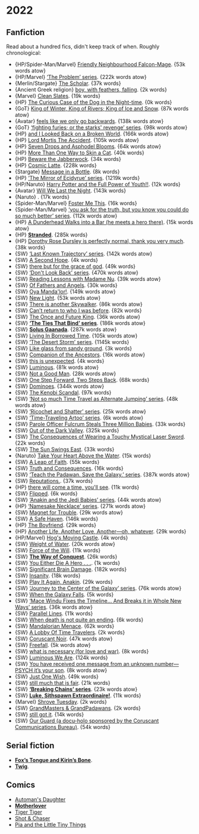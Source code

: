 # 2022

## Fanfiction

Read about a hundred fics, didn't keep track of when. Roughly chronological:

 - {HP/Spider-Man/Marvel} [Friendly Neighbourhood Falcon-Mage](https://archiveofourown.org/works/16365134). {53k words atow}
 - {HP/Marvel} [‘The Problem’ series](https://archiveofourown.org/series/741255). {222k words atow}
 - {Merlin/Stargate} [The Scholar](https://archiveofourown.org/works/903673). {37k words}
 - {Ancient Greek religion} [boy, with feathers, falling](https://archiveofourown.org/works/18439442). {2k words}
 - {Marvel} [Clean Slates](https://archiveofourown.org/works/35808487). {19k words}
 - {HP} [The Curious Case of the Dog in the Night-time](https://archiveofourown.org/works/31704665). {0k words}
 - {GoT} [King of Winter, King of Rivers; King of Ice and Snow](https://archiveofourown.org/works/17458784). {87k words atow}
 - {Avatar} [feels like we only go backwards](https://archiveofourown.org/works/25268089). {138k words atow}
 - {GoT} [‘fighting furies; or the starks' revenge’ series](https://archiveofourown.org/series/912291). {98k words atow}
 - {HP} [and I Looked Back on a Broken World](https://archiveofourown.org/works/24339502). {166k words atow}
 - {HP} [Lord Mortis The Accident](https://archiveofourown.org/works/17943788). {105k words atow}
 - {HP} [Seven Drops and Asphodel Blooms](https://archiveofourown.org/works/29879460). {64k words atow}
 - {HP} [More Than One Way to Skin a Cat](https://archiveofourown.org/works/20383987). {40k words}
 - {HP} [Beware the Jabberwock](https://archiveofourown.org/works/30524463). {34k words}
 - {HP} [Cosmic Latte](https://archiveofourown.org/works/15311298). {228k words}
 - {Stargate} [Message in a Bottle](https://archiveofourown.org/works/36057529). {8k words}
 - {HP} [‘The Mirror of Ecidyrue’ series](https://archiveofourown.org/series/1765369). {1219k words}
 - {HP/Naruto} [Harry Potter and the Full Power of Youth!!](https://archiveofourown.org/works/16844686). {12k words}
 - {Avatar} [Will We Last the Night](https://archiveofourown.org/works/27547486). {143k words}
 - {Naruto} [](https://archiveofourown.org/works/34762738). {17k words}
 - {Spider-Man/Marvel} [Foster Me This](https://archiveofourown.org/works/31465829). {16k words}
 - {Spider-Man/Marvel} [‘you ask for the truth, but you know you could do so much better’ series](https://archiveofourown.org/series/2641480). {112k words atow}
 - {HP} [A Dunderhead Walks into a Bar (he meets a hero there)](https://archiveofourown.org/works/35781832). {15k words atow}
 - {HP} **[Stranded](https://archiveofourown.org/works/28531083)**. {285k words}
 - {HP} [Dorothy Rose Dursley is perfectly normal, thank you very much](https://archiveofourown.org/works/39604257). {38k words}
 - {SW} [‘Last Known Trajectory’ series](https://archiveofourown.org/series/1649764). {142k words atow}
 - {SW} [A Second Hope](https://archiveofourown.org/works/27741082). {4k words}
 - {SW} [there but for the grace of god](https://archiveofourown.org/works/27187270). {49k words}
 - {SW} [‘Don't Look Back’ series](https://archiveofourown.org/series/1771663). {470k words atow}
 - {SW} [Reading Lessons with Madame Nu](https://archiveofourown.org/works/33400552). {39k words atow}
 - {SW} [Of Fathers and Angels](https://archiveofourown.org/works/23346073). {30k words}
 - {SW} [Oya Manda'lor!](https://archiveofourown.org/works/29297484). {149k words atow}
 - {SW} [New Light](https://archiveofourown.org/works/24105244). {53k words atow}
 - {SW} [There is another Skywalker](https://archiveofourown.org/works/30374124). {86k words atow}
 - {SW} [Can't return to who I was before](https://archiveofourown.org/works/33432256). {82k words}
 - {SW} [The Once and Future King](https://archiveofourown.org/works/30174504). {36k words atow}
 - {SW} **[‘The Ties That Bind’ series](https://archiveofourown.org/series/1608202)**. {186k words atow}
 - {SW} **[Solus Gaanada](https://archiveofourown.org/works/30399270)**. {287k words atow}
 - {SW} [Living In Borrowed Time](https://archiveofourown.org/works/24043273). {105k words atow}
 - {SW} [‘The Desert Storm’ series](https://archiveofourown.org/series/1311746). {1145k words}
 - {SW} [Like glass from sandy ground](https://archiveofourown.org/works/36282427). {3k words}
 - {SW} [Companion of the Ancestors](https://archiveofourown.org/works/28931355). {16k words atow}
 - {SW} [this is unexpected](https://archiveofourown.org/works/5860717). {4k words}
 - {SW} [Luminous](https://archiveofourown.org/works/14893214). {81k words atow}
 - {SW} [Not a Good Man](https://archiveofourown.org/works/24277138). {28k words atow}
 - {SW} [One Step Forward, Two Steps Back](https://archiveofourown.org/works/32388385). {68k words}
 - {SW} [Dominoes](https://archiveofourown.org/works/11864643). {344k words atow}
 - {SW} [The Kenobi Scandal](https://archiveofourown.org/works/25871575). {97k words}
 - {SW} [‘Not so much Time Travel as Alternate  Jumping’ series](https://archiveofourown.org/series/1815298). {48k words atow}
 - {SW} [‘Ricochet and Shatter’ series](https://archiveofourown.org/series/2313992). {25k words atow}
 - {SW} [‘Time-Traveling Artoo’ series](https://archiveofourown.org/series/1836916). {6k words atow}
 - {SW} [Parole Officer Fulcrum Steals Three Million Babies](https://archiveofourown.org/works/31557572). {33k words}
 - {SW} [Out of the Dark Valley](https://archiveofourown.org/works/6281581). {325k words}
 - {SW} [The Consequences of Wearing a Touchy Mystical Laser Sword](https://archiveofourown.org/works/30767105). {22k words}
 - {SW} [The Sun Swings East](https://archiveofourown.org/works/23997985). {33k words}
 - {Naruto} [Take Your Heart Above the Water](https://archiveofourown.org/works/38403286). {15k words}
 - {SW} [A Leap of Faith](https://archiveofourown.org/works/30071181). {55k words}
 - {SW} [Truth and Consequences](https://archiveofourown.org/works/32535631). {16k words}
 - {SW} [‘Teach the Padawan. Save the Galaxy.’ series](https://archiveofourown.org/series/2520193). {387k words atow}
 - {SW} [Reputations.](https://archiveofourown.org/works/18927076). {37k words}
 - {HP} [there will come a time, you'll see](https://archiveofourown.org/works/15275916). {11k words}
 - {SW} [Flipped](https://archiveofourown.org/works/26306485). {6k words}
 - {SW} [‘Anakin and the Jedi Babies’ series](https://archiveofourown.org/series/2516551). {44k words atow}
 - {HP} [‘Namesake Necklace’ series](https://archiveofourown.org/series/1982444). {271k words atow}
 - {SW} [Magnet for Trouble](https://archiveofourown.org/works/33473989). {29k words atow}
 - {SW} [A Safe Haven](https://archiveofourown.org/works/25758262). {146k words}
 - {HP} [The Boyfriend](https://archiveofourown.org/works/33802684). {29k words}
 - {HP} [Another Life, Another Love, Another—oh, whatever](https://archiveofourown.org/works/19222216). {29k words}
 - {HP/Marvel} [Hog's Moving Castle](https://archiveofourown.org/works/39575898). {4k words}
 - {SW} [Weight of Water](https://archiveofourown.org/works/97375899). {20k words atow}
 - {SW} [Force of the Will](https://archiveofourown.org/works/35654752). {11k words}
 - {SW} **[The Way of Conquest](https://archiveofourown.org/works/38850561)**. {26k words}
 - {SW} [You Either Die A Hero . . .](https://archiveofourown.org/works/23205823). {1k words}
 - {SW} [Significant Brain Damage](https://archiveofourown.org/works/25160407). {182k words}
 - {SW} [Insanity](https://archiveofourown.org/works/38342962). {18k words}
 - {SW} [Play It Again, Anakin](https://archiveofourown.org/works/25037380). {29k words}
 - {SW} [‘Journey to the Center of the Galaxy’ series](https://archiveofourown.org/series/2859904). {76k words atow}
 - {SW} [When the Galaxy Falls](https://archiveofourown.org/works/37197949). {5k words}
 - {SW} [‘Mace Windu Fixes the Timeline... And Breaks it in Whole New Ways’ series](https://archiveofourown.org/series/2888160). {36k words atow}
 - {SW} [Parallel Lines](https://archiveofourown.org/works/39994764). {11k words}
 - {SW} [When death is not quite an ending](https://archiveofourown.org/works/38539078). {6k words}
 - {SW} [Mandalorian Menace](https://archiveofourown.org/works/37884541). {62k words}
 - {SW} [A Lobby Of Time Travelers](https://archiveofourown.org/works/39534867). {2k words}
 - {SW} [Coruscant Noir](https://archiveofourown.org/works/40097169). {47k words atow}
 - {SW} [Freefall](https://archiveofourown.org/works/40702368). {5k words atow}
 - {SW} [what is necessary (for love and war)](https://archiveofourown.org/works/38278795). {8k words}
 - {SW} [Luminous We Are](https://archiveofourown.org/works/34686793). {124k words}
 - {SW} [You have received one message from an unknown number—PSYCH it’s your son](https://archiveofourown.org/works/39231405). {8k words atow}
 - {SW} [Just One Wish](https://archiveofourown.org/works/22028647). {49k words}
 - {SW} [still much that is fair](https://archiveofourown.org/works/31081727). {21k words}
 - {SW} **[‘Breaking Chains’ series](https://archiveofourown.org/series/2804293)**. {23k words atow}
 - {SW} **[Luke, Sithspawn Extraordinaire!](https://archiveofourown.org/works/32120515)**. {11k words}
 - {Marvel} [Shrove Tuesday](https://archiveofourown.org/works/21922576). {2k words}
 - {SW} [GrandMasters & GrandPadawans](https://archiveofourown.org/works/14369397). {2k words}
 - {SW} [still got it](https://archiveofourown.org/works/42344412). {14k words}
 - {SW} [Our Guard (a docu-holo sponsored by the Coruscant Communications Bureau)](https://archiveofourown.org/works/30627107). {54k words}

## Serial fiction

 - **[Fox’s Tongue and Kirin’s Bone](https://www.royalroad.com/fiction/42226/foxs-tongue-and-kirins-bone)**.
 - **[Twig](https://twigserial.wordpress.com)**.

## Comics

 - [Automan's Daughter](https://www.automansdaughter.com)
 - **[Motherlover](https://motherlovercomic.com)**
 - [Tiger Tiger](https://www.tigertigercomic.com)
 - [Shot & Chaser](https://tjandamal.com/sac/)
 - [Pia and the Little Tiny Things](https://www.littletinythings.com)

